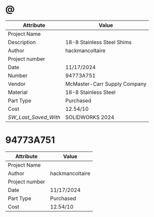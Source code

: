 # @
| Attribute | Value |
| ---  | ---     |
| Project Name |  |
| Description | 18-8 Stainless Steel Shims |
| Author | hackmancoltaire |
| Project number |  |
| Date | 11/17/2024 |
| Number | 94773A751 |
| Vendor | McMaster-Carr Supply Company |
| Material | 18-8 Stainless Steel |
| Part Type | Purchased |
| Cost | 12.54/10 |
| _SW_Last_Saved_With_ | SOLIDWORKS 2024 |
# 94773A751
| Attribute | Value |
| ---  | ---     |
| Project Name |  |
| Author | hackmancoltaire |
| Project number |  |
| Date | 11/17/2024 |
| Part Type | Purchased |
| Cost | 12.54/10 |
